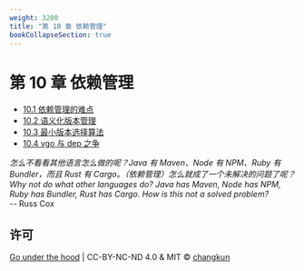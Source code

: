 ```yaml
---
weight: 3200
title: "第 10 章 依赖管理"
bookCollapseSection: true
---
```


# 第 10 章 依赖管理

- [10.1 依赖管理的难点](./challenges.md)
- [10.2 语义化版本管理](./semantics.md)
- [10.3 最小版本选择算法](./minimum.md)
- [10.4 vgo 与 dep 之争](./fight.md)

<div class="quote">
<i class="quote-mark fas fa-thumbtack"></i>
<I>
怎么不看看其他语言怎么做的呢？Java 有 Maven、Node 有 NPM、Ruby 有 Bundler，而且 Rust 有 Cargo。（依赖管理）怎么就成了一个未解决的问题了呢？
</I></br>
<I>
Why not do what other languages do? Java has Maven, Node has NPM, Ruby has Bundler, Rust has Cargo. How is this not a solved problem?
</I></br>
<div class="quote-right">
-- Russ Cox
</div>
</div>

## 许可

[Go under the hood](https://github.com/golang-design/under-the-hood) | CC-BY-NC-ND 4.0 & MIT &copy; [changkun](https://changkun.de)